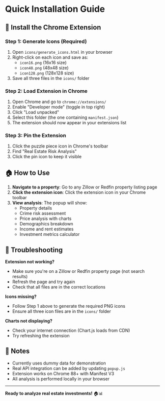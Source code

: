 # Quick Installation Guide

## 🚀 Install the Chrome Extension

### Step 1: Generate Icons (Required)
1. Open `icons/generate_icons.html` in your browser
2. Right-click on each icon and save as:
   - `icon16.png` (16x16 size)
   - `icon48.png` (48x48 size) 
   - `icon128.png` (128x128 size)
3. Save all three files in the `icons/` folder

### Step 2: Load Extension in Chrome
1. Open Chrome and go to `chrome://extensions/`
2. Enable "Developer mode" (toggle in top right)
3. Click "Load unpacked"
4. Select this folder (the one containing `manifest.json`)
5. The extension should now appear in your extensions list

### Step 3: Pin the Extension
1. Click the puzzle piece icon in Chrome's toolbar
2. Find "Real Estate Risk Analysis"
3. Click the pin icon to keep it visible

## 🏠 How to Use

1. **Navigate to a property**: Go to any Zillow or Redfin property listing page
2. **Click the extension icon**: Click the extension icon in your Chrome toolbar
3. **View analysis**: The popup will show:
   - Property details
   - Crime risk assessment
   - Price analysis with charts
   - Demographics breakdown
   - Income and rent estimates
   - Investment metrics calculator

## 🔧 Troubleshooting

**Extension not working?**
- Make sure you're on a Zillow or Redfin property page (not search results)
- Refresh the page and try again
- Check that all files are in the correct locations

**Icons missing?**
- Follow Step 1 above to generate the required PNG icons
- Ensure all three icon files are in the `icons/` folder

**Charts not displaying?**
- Check your internet connection (Chart.js loads from CDN)
- Try refreshing the extension

## 📝 Notes

- Currently uses dummy data for demonstration
- Real API integration can be added by updating `popup.js`
- Extension works on Chrome 88+ with Manifest V3
- All analysis is performed locally in your browser

---

**Ready to analyze real estate investments!** 🏠📊 